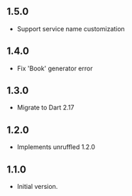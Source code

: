 ## 1.5.0

- Support service name customization

## 1.4.0

- Fix 'Book' generator error

## 1.3.0

- Migrate to Dart 2.17

## 1.2.0

- Implements unruffled 1.2.0

## 1.1.0

- Initial version.
